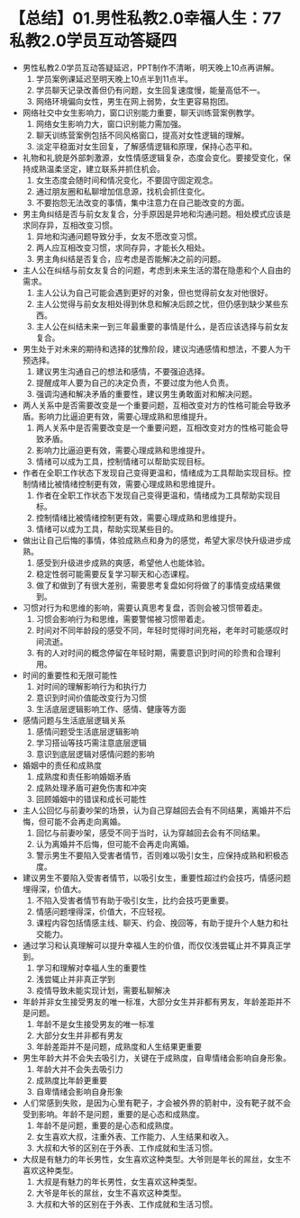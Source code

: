 # 【总结】01.男性私教2.0幸福人生：77私教2.0学员互动答疑四

-   男性私教2.0学员互动答疑延迟，PPT制作不清晰，明天晚上10点再讲解。
    1.  学员案例课延迟至明天晚上10点半到11点半。
    2.  学员聊天记录改善但仍有问题，女生回复速度慢，能量高低不一。
    3.  网络环境偏向女性，男生在网上弱势，女生更容易抱团。
-   网络社交中女生影响力，窗口识别能力重要，聊天训练营案例教学。
    1.  网络女生影响力大，窗口识别能力需加强。
    2.  聊天训练营案例包括不同风格窗口，提高对女性逻辑的理解。
    3.  淡定平稳面对女生回复，了解感情逻辑和原理，保持心态平和。
-   礼物和礼貌是外部刺激源，女性情感逻辑复杂，态度会变化。要接受变化，保持成熟温柔坚定，建立联系并抓住机会。
    1.  女生态度会随时间和情况变化，不要固守固定观念。
    2.  通过朋友圈和私聊增加信息源，找机会抓住变化。
    3.  不要抱怨无法改变的事情，集中注意力在自己能改变的方面。
-   男主角纠结是否与前女友复合，分手原因是异地和沟通问题。相处模式应该是求同存异，互相改变习惯。
    1.  异地和沟通问题导致分手，女友不愿改变习惯。
    2.  两人应互相改变习惯，求同存异，才能长久相处。
    3.  男主角纠结是否复合，应考虑是否能解决之前的问题。
-   主人公在纠结与前女友复合的问题，考虑到未来生活的潜在隐患和个人自由的需求。
    1.  主人公认为自己可能会遇到更好的对象，但也觉得前女友对他很好。
    2.  主人公觉得与前女友相处得到休息和解决后顾之忧，但仍感到缺少某些东西。
    3.  主人公在纠结未来一到三年最重要的事情是什么，是否应该选择与前女友复合。
-   男生处于对未来的期待和选择的犹豫阶段，建议沟通感情和想法，不要人为干预选择。
    1.  建议男生沟通自己的想法和感情，不要强迫选择。
    2.  提醒成年人要为自己的决定负责，不要过度为他人负责。
    3.  强调沟通和解决矛盾的重要性，建议男生勇敢面对和解决问题。
-   两人关系中是否需要改变是一个重要问题，互相改变对方的性格可能会导致矛盾。影响力比逼迫更有效，需要心理成熟和思维提升。
    1.  两人关系中是否需要改变是一个重要问题，互相改变对方的性格可能会导致矛盾。
    2.  影响力比逼迫更有效，需要心理成熟和思维提升。
    3.  情绪可以成为工具，控制情绪可以帮助实现目标。
-   作者在全职工作状态下发现自己变得更温和，情绪成为工具帮助实现目标。控制情绪比被情绪控制更有效，需要心理成熟和思维提升。
    1.  作者在全职工作状态下发现自己变得更温和，情绪成为工具帮助实现目标。
    2.  控制情绪比被情绪控制更有效，需要心理成熟和思维提升。
    3.  情绪可以成为工具，帮助实现某些目的。
-   做出让自己后悔的事情，体验成熟点和身为的感觉，希望大家尽快升级进步成熟。
    1.  感受到升级进步成熟的爽感，希望他人也能体验。
    2.  稳定性弱可能需要反复学习聊天和心态课程。
    3.  做了和做到了有很大差别，需要思考复盘如何将做了的事情变成结果做到。
-   习惯对行为和思维的影响，需要认真思考复盘，否则会被习惯带着走。
    1.  习惯会影响行为和思维，需要警惕被习惯带着走。
    2.  时间对不同年龄段的感受不同，年轻时觉得时间充裕，老年时可能感叹时间流逝。
    3.  有的人对时间的概念停留在年轻时期，需要意识到时间的珍贵和合理利用。
-   时间的重要性和无限可能性
    1.  对时间的理解影响行为和执行力
    2.  意识到时间价值能改变行为习惯
    3.  生活底层逻辑影响工作、感情、健康等方面
-   感情问题与生活底层逻辑关系
    1.  感情问题受生活底层逻辑影响
    2.  学习搭讪等技巧需注意底层逻辑
    3.  意识到底层逻辑对感情问题的影响
-   婚姻中的责任和成熟度
    1.  成熟度和责任影响婚姻矛盾
    2.  成熟处理矛盾可避免伤害和冲突
    3.  回顾婚姻中的错误和成长可能性
-   主人公回忆与前妻吵架的场景，认为自己穿越回去会有不同结果，离婚并不后悔，但可能不会再走向离婚。
    1.  回忆与前妻吵架，感受不同于当时，认为穿越回去会有不同结果。
    2.  认为离婚并不后悔，但可能不会再走向离婚。
    3.  警示男生不要陷入受害者情节，否则难以吸引女生，应保持成熟和积极态度。
-   建议男生不要陷入受害者情节，以吸引女生，重要性超过约会技巧，情感问题埋得深，价值大。
    1.  不陷入受害者情节有助于吸引女生，比约会技巧更重要。
    2.  情感问题埋得深，价值大，不应轻视。
    3.  课程内容包括情感主线、聊天、约会、挽回等，有助于提升个人魅力和社交能力。
-   通过学习和认真理解可以提升幸福人生的价值，而仅仅浅尝辄止并不算真正学到。
    1.  学习和理解对幸福人生的重要性
    2.  浅尝辄止并非真正学到
    3.  疫情导致未能实现计划，需要私聊解决
-   年龄并非女生接受男友的唯一标准，大部分女生并非都有男友，年龄差距并不是问题。
    1.  年龄不是女生接受男友的唯一标准
    2.  大部分女生并非都有男友
    3.  年龄差距并不是问题，成熟度和人生结果更重要
-   男生年龄大并不会失去吸引力，关键在于成熟度，自卑情绪会影响自身形象。
    1.  年龄大并不会失去吸引力
    2.  成熟度比年龄更重要
    3.  自卑情绪会影响自身形象
-   人们常感到失败，是因为心里有靶子，才会被外界的箭射中，没有靶子就不会受到影响。年龄不是问题，重要的是心态和成熟度。
    1.  年龄不是问题，重要的是心态和成熟度。
    2.  女生喜欢大叔，注重外表、工作能力、人生结果和收入。
    3.  大叔和大爷的区别在于外表、工作成就和生活习惯。
-   大叔是有魅力的年长男性，女生喜欢这种类型。大爷则是年长的屌丝，女生不喜欢这种类型。
    1.  大叔是有魅力的年长男性，女生喜欢这种类型。
    2.  大爷是年长的屌丝，女生不喜欢这种类型。
    3.  大叔和大爷的区别在于外表、工作成就和生活习惯。